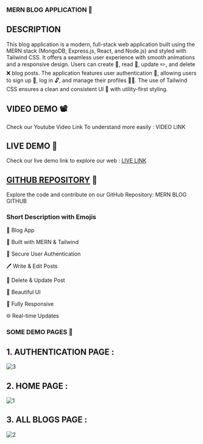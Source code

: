 ### MERN BLOG APPLICATION 📒

## DESCRIPTION
This blog application is a modern, full-stack web application built using the MERN stack (MongoDB, Express.js, React, and Node.js) and styled with Tailwind CSS. It offers a seamless user experience with smooth animations and a responsive design. Users can create 📝, read 📖, update ✏️, and delete ❌ blog posts. The application features user authentication 🔐, allowing users to sign up 📝, log in 🔓, and manage their profiles 🧑‍💻. The use of Tailwind CSS ensures a clean and consistent UI 🎨 with utility-first styling.


## VIDEO DEMO 📽️
Check our Youtube Video Link To understand more easily : VIDEO LINK

## LIVE DEMO 🎥
Check our live demo link to explore our web : [LIVE LINK](https://uzerqureshi-blog.netlify.app )

## [GITHUB REPOSITORY](https://github.com/08Uzair/Uzer-2024-Blog) 🤖
Explore the code and contribute on our GitHub Repository: MERN BLOG GITHUB

### Short Description with Emojis
📝 Blog App

🚀 Built with MERN & Tailwind

🔐 Secure User Authentication

🖊️ Write & Edit Posts

🚩 Delete & Update Post

🎨 Beautiful UI

📱 Fully Responsive

🌐 Real-time Updates

### SOME DEMO PAGES 🌌

## 1. AUTHENTICATION PAGE :

![3](https://github.com/user-attachments/assets/956636ef-c2ec-47ef-9fb1-9271c13664b3)

## 2. HOME PAGE :

![1](https://github.com/user-attachments/assets/4f1fa66f-56b0-43d9-b242-474774ff3bd5)

## 3. ALL BLOGS PAGE : 

![2](https://github.com/user-attachments/assets/4f0ded5b-4595-4320-a13f-efc20501cc3e)




